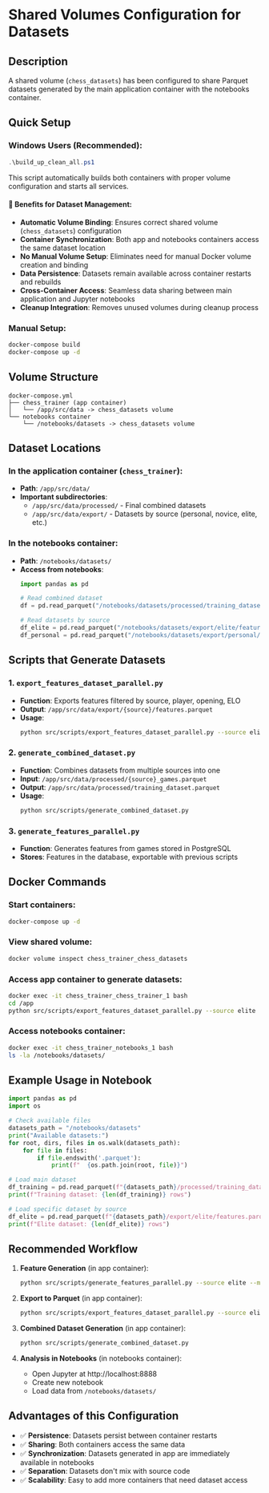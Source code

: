 # Shared Volumes Configuration for Datasets

## Description

A shared volume (`chess_datasets`) has been configured to share Parquet datasets generated by the main application container with the notebooks container.

## Quick Setup

### Windows Users (Recommended):
```powershell
.\build_up_clean_all.ps1
```
This script automatically builds both containers with proper volume configuration and starts all services.

#### 🎯 Benefits for Dataset Management:
- **Automatic Volume Binding**: Ensures correct shared volume (`chess_datasets`) configuration
- **Container Synchronization**: Both app and notebooks containers access the same dataset location
- **No Manual Volume Setup**: Eliminates need for manual Docker volume creation and binding
- **Data Persistence**: Datasets remain available across container restarts and rebuilds
- **Cross-Container Access**: Seamless data sharing between main application and Jupyter notebooks
- **Cleanup Integration**: Removes unused volumes during cleanup process

### Manual Setup:
```bash
docker-compose build
docker-compose up -d
```

## Volume Structure

```
docker-compose.yml
├── chess_trainer (app container)
│   └── /app/src/data -> chess_datasets volume
└── notebooks container  
    └── /notebooks/datasets -> chess_datasets volume
```

## Dataset Locations

### In the application container (`chess_trainer`):
- **Path**: `/app/src/data/`
- **Important subdirectories**:
  - `/app/src/data/processed/` - Final combined datasets
  - `/app/src/data/export/` - Datasets by source (personal, novice, elite, etc.)

### In the notebooks container:
- **Path**: `/notebooks/datasets/`
- **Access from notebooks**:
  ```python
  import pandas as pd
  
  # Read combined dataset
  df = pd.read_parquet("/notebooks/datasets/processed/training_dataset.parquet")
  
  # Read datasets by source
  df_elite = pd.read_parquet("/notebooks/datasets/export/elite/features.parquet")
  df_personal = pd.read_parquet("/notebooks/datasets/export/personal/features.parquet")
  ```

## Scripts that Generate Datasets

### 1. `export_features_dataset_parallel.py`
- **Function**: Exports features filtered by source, player, opening, ELO
- **Output**: `/app/src/data/export/{source}/features.parquet`
- **Usage**:
  ```bash
  python src/scripts/export_features_dataset_parallel.py --source elite --limit 10000
  ```

### 2. `generate_combined_dataset.py`
- **Function**: Combines datasets from multiple sources into one
- **Input**: `/app/src/data/processed/{source}_games.parquet`
- **Output**: `/app/src/data/processed/training_dataset.parquet`
- **Usage**:
  ```bash
  python src/scripts/generate_combined_dataset.py
  ```

### 3. `generate_features_parallel.py`
- **Function**: Generates features from games stored in PostgreSQL
- **Stores**: Features in the database, exportable with previous scripts

## Docker Commands

### Start containers:
```bash
docker-compose up -d
```

### View shared volume:
```bash
docker volume inspect chess_trainer_chess_datasets
```

### Access app container to generate datasets:
```bash
docker exec -it chess_trainer_chess_trainer_1 bash
cd /app
python src/scripts/export_features_dataset_parallel.py --source elite
```

### Access notebooks container:
```bash
docker exec -it chess_trainer_notebooks_1 bash
ls -la /notebooks/datasets/
```

## Example Usage in Notebook

```python
import pandas as pd
import os

# Check available files
datasets_path = "/notebooks/datasets"
print("Available datasets:")
for root, dirs, files in os.walk(datasets_path):
    for file in files:
        if file.endswith('.parquet'):
            print(f"  {os.path.join(root, file)}")

# Load main dataset
df_training = pd.read_parquet(f"{datasets_path}/processed/training_dataset.parquet")
print(f"Training dataset: {len(df_training)} rows")

# Load specific dataset by source
df_elite = pd.read_parquet(f"{datasets_path}/export/elite/features.parquet")
print(f"Elite dataset: {len(df_elite)} rows")
```

## Recommended Workflow

1. **Feature Generation** (in app container):
   ```bash
   python src/scripts/generate_features_parallel.py --source elite --max-games 1000
   ```

2. **Export to Parquet** (in app container):
   ```bash
   python src/scripts/export_features_dataset_parallel.py --source elite
   ```

3. **Combined Dataset Generation** (in app container):
   ```bash
   python src/scripts/generate_combined_dataset.py
   ```

4. **Analysis in Notebooks** (in notebooks container):
   - Open Jupyter at http://localhost:8888
   - Create new notebook
   - Load data from `/notebooks/datasets/`

## Advantages of this Configuration

- ✅ **Persistence**: Datasets persist between container restarts
- ✅ **Sharing**: Both containers access the same data
- ✅ **Synchronization**: Datasets generated in app are immediately available in notebooks
- ✅ **Separation**: Datasets don't mix with source code
- ✅ **Scalability**: Easy to add more containers that need dataset access